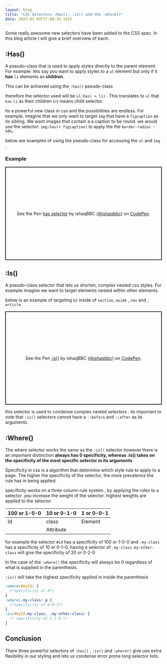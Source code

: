 ```yaml
---
layout: blog
title: "CSS Selectors :Has(), :is() and the :where()"
date: 2023-03-03T17:08:34.142Z
---
```


Some really awesome new selectors have been added to the CSS spec. In this blog article I will give a brief overview of each.

## :Has()

A pseudo-class that is used to apply styles directly to the parent element. For example: lets say you want to apply styles to a `ul` element but only if it **has** `li` elements as **children**.

This can be achieved using the `:has()` pseudo-class

therefore the selector used will be `ul:has( > li)` . This translates to `ul` that `has` `li` as their children (`>`) means child selector.

Its a powerful new class in css and the possibilities are endless. For example, imagine that we only want to target `img` that have a `figcaption` as its sibling. We want images that contain a a caption to be round. we would use the selector: `img:has(+ figcaption)` to apply the the `border-radius : 50%;`

below are examples of using the pseudo-class for accessing the `ul` and `img` .

### Example

<p class="codepen" data-height="300" data-theme-id="dark" data-default-tab="js,result" data-slug-hash="jOvrZQN" data-editable="true" data-user="ishaqbbc" style="height: 300px; box-sizing: border-box; display: flex; align-items: center; justify-content: center; border: 2px solid; margin: 1em 0; padding: 1em;">
  <span>See the Pen <a href="https://codepen.io/ishaqbbc/pen/jOvrZQN">
  has selector</a> by ishaqBBC (<a href="https://codepen.io/ishaqbbc">@ishaqbbc</a>)
  on <a href="https://codepen.io">CodePen</a>.</span>
</p>
<script async src="https://cpwebassets.codepen.io/assets/embed/ei.js"></script>

## :Is()

A pseudo-class selector that lets us shorten, complex nested css styles. For example imagine we want to target elements nested within other elements.

below is an example of targeting `h2` inside of `section`, `aside` , `nav` and , `article`

<p class="codepen" data-height="300" data-theme-id="dark" data-default-tab="js,result" data-slug-hash="jOvrzvy" data-editable="true" data-user="ishaqbbc" style="height: 300px; box-sizing: border-box; display: flex; align-items: center; justify-content: center; border: 2px solid; margin: 1em 0; padding: 1em;">
  <span>See the Pen <a href="https://codepen.io/ishaqbbc/pen/jOvrzvy">
  :is()</a> by ishaqBBC (<a href="https://codepen.io/ishaqbbc">@ishaqbbc</a>)
  on <a href="https://codepen.io">CodePen</a>.</span>
</p>
<script async src="https://cpwebassets.codepen.io/assets/embed/ei.js"></script>

this selector is used to condense complex nested selectors .
its important to note that `:is()` selectors cannot have a `::before` and `::after` as its arguments.

## :Where()

The where selector works the same as the `:is()` selector however there is an important distinction
**always has 0 specificity, whereas :is() takes on the specificity of the most specific selector in its arguments**

Specificity in css is a algorithm that determine which style rule to apply to a page. The higher the specificity of the selector, the more prevalence the rule has in being applied.

specificity works on a three column rule system , by applying the rules to a selector. you increase the weight of the selector. highest weights are applied to the selector.

| 100 or 1-0-0 | 10 or 0-1-0 | 1 or 0-0-1 |
| ------------ | ----------- | ---------- |
| Id           | class       | Element    |
|              | Attribute   |            |

for example the selector `#id` has a specificity of 100 or 1-0-0
and `.my-class` has a specificity of 10 or 0-1-0, having a selector of `.my-class.my-other-class` will give the specificity of 20 or 0-2-0

In the case of the `:where()` the specificity will always be 0 regardless of what is supplied in the parenthesis.

`:is()` will take the highest specificity applied in inside the parenthesis

```css
:where(#myId) {
  /*specificity of 0*/
}
:where(.my-class) p {
  /*specificity of 0-0-1*/
}
:is(#myId.my-class, .my-other-class) {
  /* specificity of 1-1-0 */
}
```

## Conclusion

There three powerful selectors of `:has()` , `:is()` and `:where()` give use extra flexibility in our styling and lets us condense error prone long selector lists.
